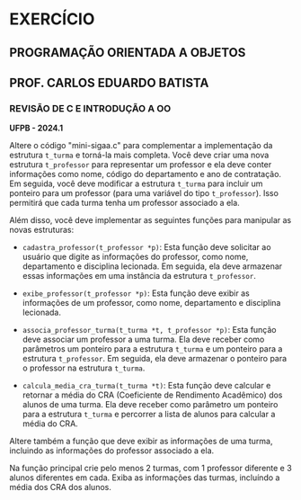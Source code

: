 # EXERCÍCIO

## PROGRAMAÇÃO ORIENTADA A OBJETOS

## PROF. CARLOS EDUARDO BATISTA

### REVISÃO DE C E INTRODUÇÃO A OO

**UFPB - 2024.1**

Altere o código "mini-sigaa.c" para complementar a implementação da estrutura `t_turma` e torná-la mais completa. Você deve criar uma nova estrutura `t_professor` para representar um professor e ela deve conter informações como nome, código do departamento e ano de contratação. Em seguida, você deve modificar a estrutura `t_turma` para incluir um ponteiro para um professor (para uma variável do tipo `t_professor`). Isso permitirá que cada turma tenha um professor associado a ela.

Além disso, você deve implementar as seguintes funções para manipular as novas estruturas:

- `cadastra_professor(t_professor *p)`: Esta função deve solicitar ao usuário que digite as informações do professor, como nome, departamento e disciplina lecionada. Em seguida, ela deve armazenar essas informações em uma instância da estrutura `t_professor`.

- `exibe_professor(t_professor *p)`: Esta função deve exibir as informações de um professor, como nome, departamento e disciplina lecionada.

- `associa_professor_turma(t_turma *t, t_professor *p)`: Esta função deve associar um professor a uma turma. Ela deve receber como parâmetros um ponteiro para a estrutura `t_turma` e um ponteiro para a estrutura `t_professor`. Em seguida, ela deve armazenar o ponteiro para o professor na estrutura `t_turma`.

- `calcula_media_cra_turma(t_turma *t)`: Esta função deve calcular e retornar a média do CRA (Coeficiente de Rendimento Acadêmico) dos alunos de uma turma. Ela deve receber como parâmetro um ponteiro para a estrutura `t_turma` e percorrer a lista de alunos para calcular a média do CRA.

Altere também a função que deve exibir as informações de uma turma, incluindo as informações do professor associado a ela.

Na função principal crie pelo menos 2 turmas, com 1 professor diferente e 3 alunos diferentes em cada. Exiba as informações das turmas, incluíndo a média dos CRA dos alunos. 

